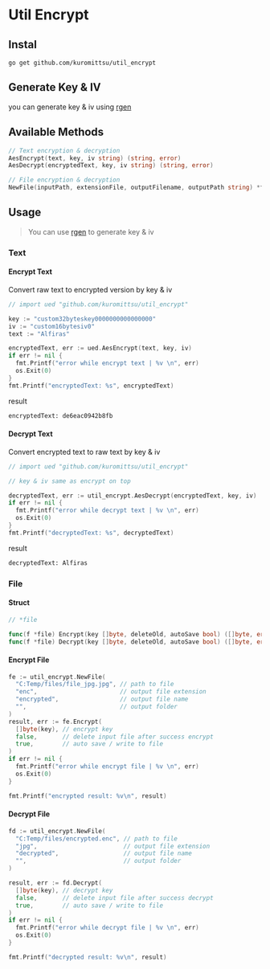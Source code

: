 # Util Encrypt

## Instal

```
go get github.com/kuromittsu/util_encrypt
```

## Generate Key & IV

you can generate key & iv using [rgen](https://github.com/kuromittsu/rgen)

## Available Methods

```go
// Text encryption & decryption
AesEncrypt(text, key, iv string) (string, error)
AesDecrypt(encryptedText, key, iv string) (string, error)

// File encryption & decryption
NewFile(inputPath, extensionFile, outputFilename, outputPath string) *file
```

## Usage

> You can use [rgen](https://github.com/kuromittsu/rgen) to generate key & iv

### Text

#### Encrypt Text

Convert raw text to encrypted version by key & iv

```go
// import ued "github.com/kuromittsu/util_encrypt"

key := "custom32byteskey0000000000000000"
iv := "custom16bytesiv0"
text := "Alfiras"

encryptedText, err := ued.AesEncrypt(text, key, iv)
if err != nil {
  fmt.Printf("error while encrypt text | %v \n", err)
  os.Exit(0)
}
fmt.Printf("encryptedText: %s", encryptedText)
```

result

```txt
encryptedText: de6eac0942b8fb
```

#### Decrypt Text

Convert encrypted text to raw text by key & iv

```go
// import ued "github.com/kuromittsu/util_encrypt"

// key & iv same as encrypt on top

decryptedText, err := util_encrypt.AesDecrypt(encryptedText, key, iv)
if err != nil {
  fmt.Printf("error while decrypt text | %v \n", err)
  os.Exit(0)
}
fmt.Printf("decryptedText: %s", decryptedText)
```

result

```txt
decryptedText: Alfiras
```

### File

#### Struct

```go
// *file

func(f *file) Encrypt(key []byte, deleteOld, autoSave bool) ([]byte, error)
func(f *file) Decrypt(key []byte, deleteOld, autoSave bool) ([]byte, error)
```

#### Encrypt File

```go
fe := util_encrypt.NewFile(
  "C:Temp/files/file_jpg.jpg", // path to file
  "enc",                       // output file extension
  "encrypted",                 // output file name
  "",                          // output folder
)
result, err := fe.Encrypt(
  []byte(key), // encrypt key
  false,       // delete input file after success encrypt
  true,        // auto save / write to file
)
if err != nil {
  fmt.Printf("error while encrypt file | %v \n", err)
  os.Exit(0)
}

fmt.Printf("encrypted result: %v\n", result)
```

#### Decrypt File

```go
fd := util_encrypt.NewFile(
  "C:Temp/files/encrypted.enc", // path to file
  "jpg",                        // output file extension
  "decrypted",                  // output file name
  "",                           // output folder
)

result, err := fd.Decrypt(
  []byte(key), // decrypt key
  false,       // delete input file after success decrypt
  true,        // auto save / write to file
)
if err != nil {
  fmt.Printf("error while decrypt file | %v \n", err)
  os.Exit(0)
}

fmt.Printf("decrypted result: %v\n", result)
```
